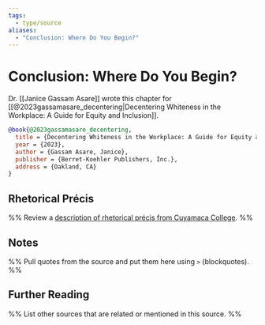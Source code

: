 ```yaml
---
tags:
  - type/source
aliases:
  - "Conclusion: Where Do You Begin?"
---
```

# Conclusion: Where Do You Begin?
Dr. [[Janice Gassam Asare]] wrote this chapter for [[@2023gassamasare_decentering|Decentering Whiteness in the Workplace: A Guide for Equity and Inclusion]].

```bibtex
@book{@2023gassamasare_decentering,
  title = {Decentering Whiteness in the Workplace: A Guide for Equity and Inclusion},
  year = {2023},
  author = {Gassam Asare, Janice},
  publisher = {Berret-Koehler Publishers, Inc.},
  address = {Oakland, CA}
}
```
## Rhetorical Précis
%% Review a [description of rhetorical précis from Cuyamaca College](https://www.cuyamaca.edu/student-support/tutoring-center/files/student-resources/rhetorical-precis-description-and-examples.pdf). %%

## Notes
%% Pull quotes from the source and put them here using `>` (blockquotes). %%

## Further Reading
%% List other sources that are related or mentioned in this source. %%